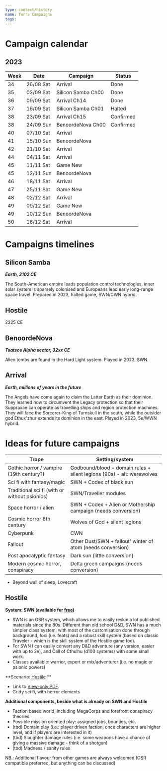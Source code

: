 ```yaml
---
type: context/history
name: Terra Campaigns
tags: 
---
```

# Campaign calendar

## 2023

| Week | Date      | Campaign           | Status    |
| ---- | --------- | ------------------ | --------- |
| 34   | 26/08 Sat | Arrival            | Done      |
| 35   | 02/09 Sat | Silicon Samba Ch00 | Done      |
| 36   | 09/09 Sat | Arrival Ch14       | Done      |
| 37   | 16/09 Sat | Silicon Samba Ch01 | Halted    |
| 38   | 23/09 Sat | Arrival Ch15       | Confirmed |
| 38   | 24/09 Sun | BenoordeNova Ch00  | Confirmed |
| 40   | 07/10 Sat | Arrival            |           |
| 41   | 15/10 Sun | BenoordeNova       |           |
| 42   | 21/10 Sat | Arrival            |           |
| 44   | 04/11 Sat | Arrival            |           |
| 45   | 11/11 Sat | Game New           |           |
| 45   | 12/11 Sun | BenoordeNova       |           |
| 46   | 18/11 Sat | Arrival            |           |
| 47   | 25/11 Sat | Game New           |           |
| 48   | 02/12 Sat | Arrival            |           |
| 49   | 09/12 Sat | Game New           |           |
| 49   | 10/12 Sun | BenoordeNova       |           |
| 50   | 16/12 Sat | Arrival            |           |

# Campaigns timelines

## Silicon Samba
***Earth, 2102 CE***

The South-American empire leads population control technologies, inner solar system is sparsely colonised and Europeans lead early long-range space travel. Prepared in 2023, halted game, SWN/CWN hybrid.

## Hostile
2225 CE
## BenoordeNova
***Tsatsos Alpha sector, 32xx CE***

Alien tombs are found in the Hard Light system. Played in 2023, SWN.

## Arrival
***Earth, millions of years in the future***

The Angels have come again to claim the Latter Earth as their dominion. They learned how to circumvent the Legacy protection so that their Suppraxae can operate as travelling ships and region protection machines. They will face the Sorcerer-King of Turnskull in the south, while the outsider god Ethux'zhur extends its dominion in the east. Played in 2023, 5e/WWN hybrid.

# Ideas for future campaigns

| Trope                                         | Setting/system                                                |
| --------------------------------------------- | ------------------------------------------------------------- |
| Gothic horror / vampire (19th century?)       | Godbound/blood + domain rules + silent legions (90s) - alt: werewolves         |
| Sci fi with fantasy/magic                     | SWN + Codex of black sun                                      |
| Traditional sci fi (with or without psionics) | SWN/Traveller modules                                         |
| Space horror / alien                          | SWN + Codex + Alien or Mothership campaign (needs conversion) |
| Cosmic horror 8th century                     | Wolves of God + silent legions                                |
| Cyberpunk                                     | CWN                                                           |
| Fallout                                       | Other Dust/SWN + fallout' winter of atom (needs conversion)   |
| Post apocalyptic fantasy                      | Dark sun (little conversion)                                  |
| Modern cosmic horror, conspiracy              | Delta green campaigns (needs conversion)                      |

- Beyond wall of sleep, Lovecraft 

## Hostile

**System: SWN (available for [free](https://www.drivethrurpg.com/product/230009/Stars-Without-Number-Revised-Edition-Free-Version))**
- SWN is an OSR system, which allows me to easily reskin a lot published materials since the 80s. Different than old school D&D, SWN has a much simpler class system, with most of the customisation done through background, foci (i.e. feats) and a robust skill system (based on classic Traveler - which is the skill system of the Hostile game too).
- For SWN I can easily convert any D&D adventure (any version, easier with up to 2e), and Call of Cthulhu (d100 systems) with some small work.
- Classes available: warrior, expert or mix/adventurer (i.e. no magic or psionic powers)

**Scenario: [Hostile](https://www.paulelliottbooks.com/hostile.html) **
- Link to [View-only PDF](https://drive.google.com/file/d/1fJPqFVlO9pqcjg7lMVgE9lAy4_vml6pW/view?usp=sharing).
- Gritty sci fi, with horror elements

**Additional components, beside what is already on SWN and Hostile**
- Faction based world, including MegaCorps and forefront conspiracy theories
- Possible mission oriented play: assigned jobs, bounties, etc.
- (tbd) Domain play (i.e.: player driven faction, once characters are higher level, and if players are interested in it)
- (tbd) Slaughter damage rules (i.e. some weapons have a chance of giving a massive damage - think of a shotgun)
- (tbd) Madness / sanity rules

NB.: Additional flavour from other games are always welcomed (OSR compatible preferred, but anything can be discussed)
